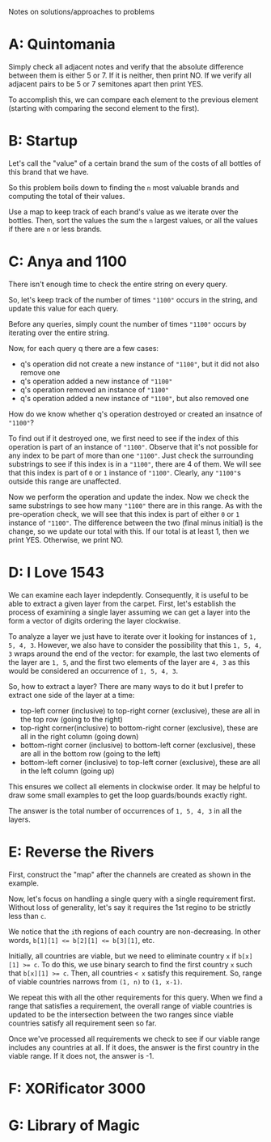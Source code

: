 Notes on solutions/approaches to problems

# A: Quintomania
Simply check all adjacent notes and verify that the absolute difference between them is either 5 or 7. If it is neither, then print NO. If we verify all adjacent pairs to be 5 or 7 semitones apart then print YES.

To accomplish this, we can compare each element to the previous element (starting with comparing the second element to the first).

# B: Startup

Let's call the "value" of a certain brand the sum of the costs of all bottles of this brand that we have.

So this problem boils down to finding the `n` most valuable brands and computing the total of their values.

Use a map to keep track of each brand's value as we iterate over the bottles. Then, sort the values the sum the `n` largest values, or all the values if there are `n` or less brands.

# C: Anya and 1100
There isn't enough time to check the entire string on every query.

So, let's keep track of the number of times `"1100"` occurs in the string, and update this value for each query.

Before any queries, simply count the number of times `"1100"` occurs by iterating over the entire string.

Now, for each query q there are a few cases:
- q's operation did not create a new instance of `"1100"`, but it did not also remove one
- q's operation added a new instance of `"1100"`
- q's operation removed an instance of `"1100"`
- q's operation added a new instance of `"1100"`, but also removed one

How do we know whether q's operation destroyed or created an insatnce of `"1100"`?

To find out if it destroyed one, we first need to see if the index of this operation is part of an instance of `"1100"`. Observe that it's not possible for any index to be part of more than one `"1100"`. Just check the surrounding substrings to see if this index is in a `"1100"`, there are 4 of them. We will see that this index is part of `0` or `1` instance of `"1100"`. Clearly, any `"1100"`s outside this range are unaffected.

Now we perform the operation and update the index. Now we check the same substrings to see how many `"1100"` there are in this range. As with the pre-operation check, we will see that this index is part of either `0` or `1` instance of `"1100"`. The difference between the two (final minus initial) is the change, so we update our total with this. If our total is at least 1, then we print YES. Otherwise, we print NO.

# D: I Love 1543
We can examine each layer indepdently. Consequently, it is useful to be able to extract a given layer from the carpet. First, let's establish the process of examining a single layer assuming we can get a layer into the form a vector of digits ordering the layer clockwise.

To analyze a layer we just have to iterate over it looking for instances of `1, 5, 4, 3`. However, we also have to consider the possibility that this `1, 5, 4, 3` wraps around the end of the vector: for example, the last two elements of the layer are `1, 5`, and the first two elements of the layer are `4, 3` as this would be considered an occurrence of `1, 5, 4, 3`. 

So, how to extract a layer? There are many ways to do it but I prefer to extract one side of the layer at a time:
- top-left corner (inclusive) to top-right corner (exclusive), these are all in the top row (going to the right)
- top-right corner(inclusive) to bottom-right corner (exclusive), these are all in the right column (going down)
- bottom-right corner (inclusive) to bottom-left corner (exclusive), these are all in the bottom row (going to the left)
- bottom-left corner (inclusive) to top-left corner (exclusive), these are all in the left column (going up)

This ensures we collect all elements in clockwise order. It may be helpful to draw some small examples to get the loop guards/bounds exactly right.

The answer is the total number of occurrences of `1, 5, 4, 3` in all the layers.

# E: Reverse the Rivers

First, construct the "map" after the channels are created as shown in the example.

Now, let's focus on handling a single query with a single requirement first. Without loss of generality, let's say it requires the 1st regino to be strictly less than `c`.

We notice that the `i`th regions of each country are non-decreasing. In other words, `b[1][1] <= b[2][1] <= b[3][1]`, etc. 

Initially, all countries are viable, but we need to eliminate country `x` if `b[x][1] >= c`. To do this, we use binary search to find the first country `x` such that `b[x][1] >= c`. Then, all countries `< x` satisfy this requirement. So, range of viable countries narrows from `(1, n)` to `(1, x-1)`.

We repeat this with all the other requirements for this query. When we find a range that satisfies a requirement, the overall range of viable countries is updated to be the intersection between the two ranges since viable countries satisfy all requirement seen so far.

Once we've processed all requirements we check to see if our viable range includes any countries at all. If it does, the answer is the first country in the viable range. If it does not, the answer is -1.

# F: XORificator 3000

# G: Library of Magic
